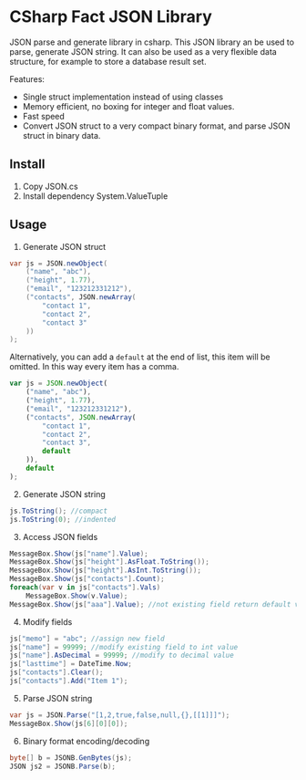 # CSharp Fact JSON Library

JSON parse and generate library in csharp.
This JSON library an be used to parse, generate JSON string. It can also be used as a very flexible data structure, for example to store a database result set.

Features:
- Single struct implementation instead of using classes
- Memory efficient, no boxing for integer and float values.
- Fast speed
- Convert JSON struct to a very compact binary format, and parse JSON struct in binary data.

## Install
1. Copy JSON.cs
2. Install dependency System.ValueTuple

## Usage
1. Generate JSON struct
```cs
var js = JSON.newObject(
	("name", "abc"),
	("height", 1.77),
	("email", "123212331212"),
	("contacts", JSON.newArray(
		"contact 1",
		"contact 2",
		"contact 3"
	))
);
```

Alternatively, you can add a `default` at the end of list, this item will be omitted. In this way every item has a comma.
```js
var js = JSON.newObject(
	("name", "abc"),
	("height", 1.77),
	("email", "123212331212"),
	("contacts", JSON.newArray(
		"contact 1",
		"contact 2",
		"contact 3",
		default
	)),
	default
);
```

2. Generate JSON string
```cs
js.ToString(); //compact
js.ToString(0); //indented
```

3. Access JSON fields
```cs
MessageBox.Show(js["name"].Value);
MessageBox.Show(js["height"].AsFloat.ToString());
MessageBox.Show(js["height"].AsInt.ToString());
MessageBox.Show(js["contacts"].Count);
foreach(var v in js["contacts"].Vals)
	MessageBox.Show(v.Value);
MessageBox.Show(js["aaa"].Value); //not existing field return default values(empty string)
```

4. Modify fields
```cs
js["memo"] = "abc"; //assign new field
js["name"] = 99999; //modify existing field to int value
js["name"].AsDecimal = 99999; //modify to decimal value
js["lasttime"] = DateTime.Now;
js["contacts"].Clear();
js["contacts"].Add("Item 1");
```

5. Parse JSON string
```cs
var js = JSON.Parse("[1,2,true,false,null,{},[[1]]]");
MessageBox.Show(js[6][0][0]);
```

6. Binary format encoding/decoding
```cs
byte[] b = JSONB.GenBytes(js);
JSON js2 = JSONB.Parse(b);
```
